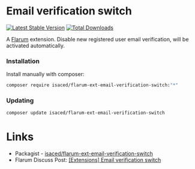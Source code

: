 # Email verification switch
[![Latest Stable Version](https://poser.pugx.org/isaced/flarum-ext-email-verification-switch/version)](https://packagist.org/packages/isaced/flarum-ext-email-verification-switch) [![Total Downloads](https://poser.pugx.org/isaced/flarum-ext-email-verification-switch/downloads)](https://packagist.org/packages/isaced/flarum-ext-email-verification-switch)

A [Flarum](http://flarum.org) extension. Disable new registered user email verification, will be activated automatically.


### Installation

Install manually with composer:

```sh
composer require isaced/flarum-ext-email-verification-switch:"*"
```

### Updating

```sh
composer update isaced/flarum-ext-email-verification-switch
```
# Links

- Packagist - [isaced/flarum-ext-email-verification-switch](https://packagist.org/packages/isaced/flarum-ext-email-verification-switch)
- Flarum Discuss Post: [[Extensions] Email verification switch](https://discuss.flarum.org/d/6485)
